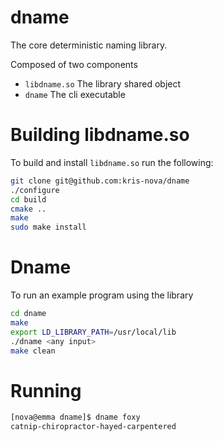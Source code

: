 # dname

The core deterministic naming library.

Composed of two components

 - `libdname.so` The library shared object
 - `dname` The cli executable
    
# Building libdname.so

To build and install `libdname.so` run the following:

```bash
git clone git@github.com:kris-nova/dname
./configure
cd build
cmake ..
make
sudo make install
```

# Dname

To run an example program using the library

```bash
cd dname
make
export LD_LIBRARY_PATH=/usr/local/lib
./dname <any input>
make clean
```

# Running

```bash
[nova@emma dname]$ dname foxy
catnip-chiropractor-hayed-carpentered
```